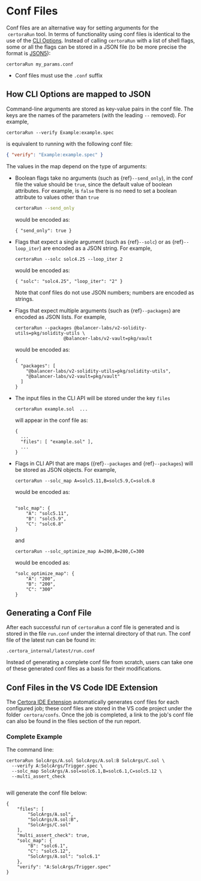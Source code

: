 Conf Files
==========

Conf files are an alternative way for setting arguments for the
 `certoraRun` tool. In terms of functionality 
using conf files is identical to the use of the [CLI Options](options.md). Instead of calling `certoraRun` 
with a list of shell flags, some or all the flags can be stored in a JSON file 
(to be more precise the format is [JSON5](https://json5.org/)):

```
certoraRun my_params.conf
```

* Conf files must use the `.conf` suffix



How CLI Options are mapped to JSON
----------------------------------

Command-line arguments are stored as key-value pairs in the conf file. 
The keys are the names of the parameters (with the leading `--` removed). 
For example,
```
certoraRun --verify Example:example.spec
```
is equivalent to running with the following conf file:

```json
{ "verify": "Example:example.spec" }
```
The values in the map depend on the type of arguments:

* Boolean flags take no arguments (such as {ref}`--send_only`), in 
the conf file the value should be `true`, since the default value of boolean attributes. For example,
is `false` there is no need to set a boolean attribute to values other than `true`
    ```sh
    certoraRun --send_only
    ```

    would be encoded as:
    ```
    { "send_only": true }
    ```

* Flags that expect a single argument (such as {ref}`--solc`) or as {ref}`--loop_iter`) 
 are encoded as a JSON string. For example,
    ```
    certoraRun --solc solc4.25 --loop_iter 2
    ```
    would be encoded as:
    ```
    { "solc": "solc4.25", "loop_iter": "2" }
    ```
    Note that conf files do not use JSON numbers; numbers are encoded as strings.


* Flags that expect multiple arguments (such as {ref}`--packages`)
are encoded as JSON lists. For example,
    ```
    certoraRun --packages @balancer-labs/v2-solidity-utils=pkg/solidity-utils \
                      @balancer-labs/v2-vault=pkg/vault
    ```
    would be encoded as:
    ```
    {
      "packages": [
        "@balancer-labs/v2-solidity-utils=pkg/solidity-utils",
        "@balancer-labs/v2-vault=pkg/vault"
      ] 
    }
    ```


* The input files in the CLI API will be stored under the key `files`

    ```
    certoraRun example.sol  ...
    ```
    will appear in the conf file as:
    ```
    {
      ...
      "files": [ "example.sol" ], 
      ...
    }
    ```


* Flags in CLI API that are maps ({ref}`--packages` and {ref}`--packages`) will be stored as JSON objects.
  For example,
    ```
    certoraRun --solc_map A=solc5.11,B=solc5.9,C=solc6.8
    ```
  would be encoded as:
    ```
  
    "solc_map": {
        "A": "solc5.11",
        "B": "solc5.9",
        "C": "solc6.8"
    }
    
    ```
    and 
  
    ```
    certoraRun --solc_optimize_map A=200,B=200,C=300
    ```

  would be encoded as:
    ```
    "solc_optimize_map": {
        "A": "200",
        "B": "200",
        "C": "300"
    }
    
    ```
## Generating a Conf File

After each successful run of `certoraRun` a conf file is generated and is
stored in the file `run.conf` under the internal directory of that run.
The conf file of the latest run can be found in:

```
.certora_internal/latest/run.conf
```

Instead of generating a complete conf file from scratch, users can take 
one of these generated  conf files as a basis for their modifications.

## Conf Files in the VS Code IDE Extension
The [Certora IDE Extension](https://marketplace.visualstudio.com/items?itemName=Certora.vscode-certora-prover)
automatically generates conf files for each configured job; these conf files
are stored in the VS code project under the folder  `certora/confs`.
Once the job is completed, a link to the job's conf file can also be found in the files section of the 
run report.

### Complete Example

The command line:
```
certoraRun SolcArgs/A.sol SolcArgs/A.sol:B SolcArgs/C.sol \
  --verify A:SolcArgs/Trigger.spec \
  --solc_map SolcArgs/A.sol=solc6.1,B=solc6.1,C=solc5.12 \
  --multi_assert_check 


```

will generate the conf file below:
```
{
    "files": [
        "SolcArgs/A.sol",
        "SolcArgs/A.sol:B",
        "SolcArgs/C.sol"
    ],
    "multi_assert_check": true,
    "solc_map": {
        "B": "solc6.1",
        "C": "solc5.12",
        "SolcArgs/A.sol": "solc6.1"
    },
    "verify": "A:SolcArgs/Trigger.spec"
}
```
